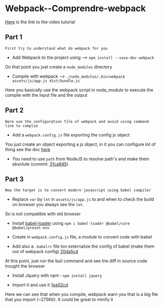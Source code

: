 # Webpack--Comprendre-webpack
  
[Here](https://www.grafikart.fr/formations/webpack) is the link to the video tutorial
  
## Part 1
  
```
First try to understand what do webpack for you
```
  
- Add Webpack to the project using --> `npm install --save-dev webpack`
  
On that point you just create a `node_modules` directory
  
- Compile with webpack --> `./node_modules/.bin/webpack assets/js/app.js dist/bundle.js`
  
Here you basically use the webpack script in node_module to execute the compile with the input file and the output
  
## Part 2
  
```
Here use the configuration file of webpack and avoid using command line to complie
```
  
- Add a `webpack.config.js` file exporting the config js object
  
You just create an object exporting a js object, in it you can configure lot of thing see the doc [here](https://webpack.js.org/configuration)
  
- You need to use `path` from NodeJS to resolve path's and make them absolute (commit: [31ca845](https://github.com/KevinTss/WebPack--Comprendre-webpack/commit/31ca84593681f69b23156a425bfb4dc3d869e602))
  
## Part 3
  
```
Now the target is to convert modern javascript using babel compiler
```
  
- Replace `var` by `let` in `assets/js/app.js` to and when to check the build on browser you always see the `let`. 
  
So is not compatible with old browser
  
- Install [babel-loader](https://github.com/babel/babel-loader) using `npm i babel-loader @babel/core @babel/preset-env`

- Create in `webpack.config.js` file, a module to convert code with babel

- Add also a `.babelrc` file ton externalize the config of babel (make them out of webpack config) [20da5cd](https://github.com/KevinTss/WebPack--Comprendre-webpack/commit/20da5cdfa418463c50881e10e82444e330ea4ea8)

At this point, just run the buil command and see the diff in source code trought the browser

- Install Jquery with npm : `npm install jquery`

- Import it and use it [1ea02cd](https://github.com/KevinTss/WebPack--Comprendre-webpack/commit/1ea02cd50e20503290e3c94d10bc03b37a8e59f7)

Here we can see that when you compile, webpack warn you that is a big file that you import (~275Kb). It could be great to minify it